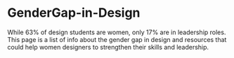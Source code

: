 # GenderGap-in-Design

While 63% of design students are women, only 17% are in leadership roles. 
This page is a list of info about the gender gap in design and resources that could help women designers to strengthen their skills and leadership.
